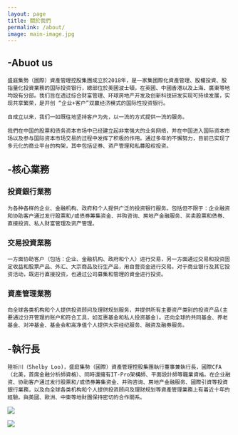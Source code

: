```yaml
---
layout: page
title: 關於我們
permalink: /about/
image: main-image.jpg
---
```


## -Abuot us  
```
盛庭集勢（國際）資產管理控股集團成立於2018年，是一家集國際化資產管理、股權投資、股指量化投資業務的国际投资银行，總部位於美國波士頓，在英國、中國香港以及上海、廣東等地均設有分部。我们旨在透过综合财富管理、环球房地产开发及创新科技研发实现可持续发展，实现共享繁荣，是开创 “企业+客户”双赢经济模式的国际性投资银行。  

自成立以来，我们一如既往地坚持客户为先，以一流的方式提供一流的服务。  

我們在中国的股票和债务资本市场中已经建立起非常强大的业务网络，并在中国进入国际资本市场以及参与国际资本市场交易的过程中发挥了积极的作用。通过多年的不懈努力，目前已实现了多元化的商业平台的构架，其中包括证券、资产管理和私募股权投资。
```
  
## -核心業務 

### 投資銀行業務  
```
为各种各样的企业、金融机构、政府和个人提供广泛的投资银行服务。包括但不限于：企业融资和协助客户通过发行股票和/或债券筹集资金、并购咨询、房地产金融服务、买卖股票和债券、直接投资、私人财富管理及资产管理。  
```
### 交易投資業務  
```
一方面协助客户（包括：企业、金融机构、政府和个人）进行交易，另一方面通过交易和投资固定收益和股票产品、外汇、大宗商品及衍生产品，用自营资金进行交易。对于商业银行及其它投资活动，既进行直接投资，也通过公司募集和管理的資金进行投资。  
```
### 資產管理業務  
```
向全球各类机构和个人提供投资顾问及理财规划服务，并提供所有主要资产类别的投资产品(主要通过分开管理的账户和符合工具，如互惠基金和私人投资基金)。还向全球的共同基金、养老基金、对冲基金、基金会和高净值个人提供大宗经纪服务、融资及融券服务。  
```
## -執行長
```
陸祈川（Shelby Loo)，盛庭集勢（國際）資產管理控股集團執行董事兼執行長，國際CFA（北美，首席金融分析師資格）、同時還擁有IT-Pro架構師、平面設計師等職業資格。在企业融资、协助客户通过发行股票和/或债券筹集资金、并购咨询、房地产金融服务、國際引資等投資銀行業務，以及向全球各类机构和个人提供投资顾问及理财规划等資產管理業務上有着近十年的經驗。與美國、歐洲、中東等地財團保持密切的合作關系。
```
![]({{site.baseurl}}/images/CR.jpg)  

![]({{site.baseurl}}/images/CFA.jpg)